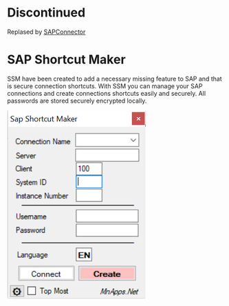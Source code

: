 # Discontinued
Replased by [SAPConnector](https://github.com/MnAppsNet/SAPConnector)
 
 # SAP Shortcut Maker
SSM have been created to add a necessary missing feature to SAP and that is secure connection shortcuts. With SSM you can manage your SAP connections and create connections shortcuts easily and securely. All passwords are stored securely encrypted locally.

![Sap Shortcut Maker](https://github.com/MnAppsNet/SAPShortcutMaker/raw/master/SSM.PNG)
